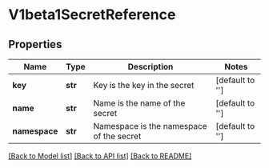 # V1beta1SecretReference

## Properties

| Name          | Type    | Description                              | Notes           |
|---------------|---------|------------------------------------------|-----------------|
| **key**       | **str** | Key is the key in the secret             | [default to ''] |
| **name**      | **str** | Name is the name of the secret           | [default to ''] |
| **namespace** | **str** | Namespace is the namespace of the secret | [default to ''] |

[[Back to Model list]](../README.md#documentation-for-models) [[Back to API list]](../README.md#documentation-for-api-endpoints) [[Back to README]](../README.md)
